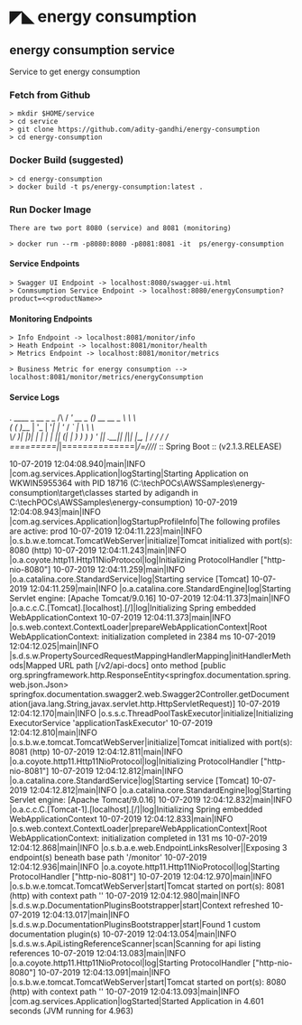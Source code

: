 # ◤◣ energy consumption

## energy consumption service
Service to get energy consumption

### Fetch from Github

```
> mkdir $HOME/service
> cd service
> git clone https://github.com/adity-gandhi/energy-consumption
> cd energy-consumption
```

### Docker Build (suggested)

````
> cd energy-consumption
> docker build -t ps/energy-consumption:latest .
````

### Run Docker Image

```
There are two port 8080 (service) and 8081 (monitoring)

> docker run --rm -p8080:8080 -p8081:8081 -it  ps/energy-consumption
```

#### Service Endpoints

```
> Swagger UI Endpoint -> localhost:8080/swagger-ui.html
> Conmsumption Service Endpoint -> localhost:8080/energyConsumption?product=<<productName>>
```

#### Monitoring Endpoints

```
> Info Endpoint -> localhost:8081/monitor/info
> Heath Endpoint -> localhost:8081/monitor/health
> Metrics Endpoint -> localhost:8081/monitor/metrics

> Business Metric for energy consumption --> localhost:8081/monitor/metrics/energyConsumption
```

#### Service Logs


.   ____          _            __ _ _
 /\\ / ___'_ __ _ _(_)_ __  __ _ \ \ \ \
( ( )\___ | '_ | '_| | '_ \/ _` | \ \ \ \
 \\/  ___)| |_)| | | | | || (_| |  ) ) ) )
  '  |____| .__|_| |_|_| |_\__, | / / / /
 =========|_|==============|___/=/_/_/_/
 :: Spring Boot ::        (v2.1.3.RELEASE)

10-07-2019 12:04:08.940|main|INFO |com.ag.services.Application|logStarting|Starting Application on WKWIN5955364 with PID 18716 (C:\techPOCs\AWSSamples\energy-consumption\target\classes started by adigandh in C:\techPOCs\AWSSamples\energy-consumption)
10-07-2019 12:04:08.943|main|INFO |com.ag.services.Application|logStartupProfileInfo|The following profiles are active: prod
10-07-2019 12:04:11.223|main|INFO |o.s.b.w.e.tomcat.TomcatWebServer|initialize|Tomcat initialized with port(s): 8080 (http)
10-07-2019 12:04:11.243|main|INFO |o.a.coyote.http11.Http11NioProtocol|log|Initializing ProtocolHandler ["http-nio-8080"]
10-07-2019 12:04:11.259|main|INFO |o.a.catalina.core.StandardService|log|Starting service [Tomcat]
10-07-2019 12:04:11.259|main|INFO |o.a.catalina.core.StandardEngine|log|Starting Servlet engine: [Apache Tomcat/9.0.16]
10-07-2019 12:04:11.373|main|INFO |o.a.c.c.C.[Tomcat].[localhost].[/]|log|Initializing Spring embedded WebApplicationContext
10-07-2019 12:04:11.373|main|INFO |o.s.web.context.ContextLoader|prepareWebApplicationContext|Root WebApplicationContext: initialization completed in 2384 ms
10-07-2019 12:04:12.025|main|INFO |s.d.s.w.PropertySourcedRequestMappingHandlerMapping|initHandlerMethods|Mapped URL path [/v2/api-docs] onto method [public org.springframework.http.ResponseEntity<springfox.documentation.spring.web.json.Json> springfox.documentation.swagger2.web.Swagger2Controller.getDocumentation(java.lang.String,javax.servlet.http.HttpServletRequest)]
10-07-2019 12:04:12.170|main|INFO |o.s.s.c.ThreadPoolTaskExecutor|initialize|Initializing ExecutorService 'applicationTaskExecutor'
10-07-2019 12:04:12.810|main|INFO |o.s.b.w.e.tomcat.TomcatWebServer|initialize|Tomcat initialized with port(s): 8081 (http)
10-07-2019 12:04:12.811|main|INFO |o.a.coyote.http11.Http11NioProtocol|log|Initializing ProtocolHandler ["http-nio-8081"]
10-07-2019 12:04:12.812|main|INFO |o.a.catalina.core.StandardService|log|Starting service [Tomcat]
10-07-2019 12:04:12.812|main|INFO |o.a.catalina.core.StandardEngine|log|Starting Servlet engine: [Apache Tomcat/9.0.16]
10-07-2019 12:04:12.832|main|INFO |o.a.c.c.C.[Tomcat-1].[localhost].[/]|log|Initializing Spring embedded WebApplicationContext
10-07-2019 12:04:12.833|main|INFO |o.s.web.context.ContextLoader|prepareWebApplicationContext|Root WebApplicationContext: initialization completed in 131 ms
10-07-2019 12:04:12.868|main|INFO |o.s.b.a.e.web.EndpointLinksResolver|<init>|Exposing 3 endpoint(s) beneath base path '/monitor'
10-07-2019 12:04:12.936|main|INFO |o.a.coyote.http11.Http11NioProtocol|log|Starting ProtocolHandler ["http-nio-8081"]
10-07-2019 12:04:12.970|main|INFO |o.s.b.w.e.tomcat.TomcatWebServer|start|Tomcat started on port(s): 8081 (http) with context path ''
10-07-2019 12:04:12.980|main|INFO |s.d.s.w.p.DocumentationPluginsBootstrapper|start|Context refreshed
10-07-2019 12:04:13.017|main|INFO |s.d.s.w.p.DocumentationPluginsBootstrapper|start|Found 1 custom documentation plugin(s)
10-07-2019 12:04:13.054|main|INFO |s.d.s.w.s.ApiListingReferenceScanner|scan|Scanning for api listing references
10-07-2019 12:04:13.083|main|INFO |o.a.coyote.http11.Http11NioProtocol|log|Starting ProtocolHandler ["http-nio-8080"]
10-07-2019 12:04:13.091|main|INFO |o.s.b.w.e.tomcat.TomcatWebServer|start|Tomcat started on port(s): 8080 (http) with context path ''
10-07-2019 12:04:13.093|main|INFO |com.ag.services.Application|logStarted|Started Application in 4.601 seconds (JVM running for 4.963)
